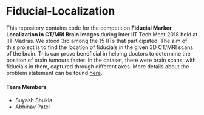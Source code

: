 # Fiducial-Localization

This repository contains code for the competition **Fiducial Marker Localization in CT/MRI Brain Images** during Inter IIT Tech Meet 2018 held at IIT Madras. We stood 3rd among the 15 IITs that participated. The aim of this project is to find the location of fiducials in the given 3D CT/MRI scans of the brain. This can prove beneficial in helping doctors to determine the position of brain tumours faster. In the dataset, there were brain scans, with fiducials in them, captured through different axes. More details about the problem statement can be found [here](https://web.archive.org/web/20171130202010/http://interiit.tech/).  

#### Team Members
- Suyash Shukla
- Abhinav Patel
